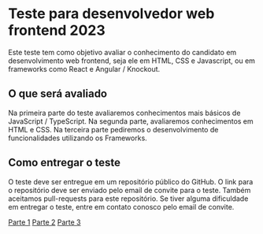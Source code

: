 # Teste para desenvolvedor web frontend 2023

Este teste tem como objetivo avaliar o conhecimento do candidato em desenvolvimento web frontend, seja ele em HTML, CSS e Javascript, ou em frameworks como React e Angular / Knockout.

## O que será avaliado

Na primeira parte do teste avaliaremos conhecimentos mais básicos de JavaScript / TypeScript. Na segunda parte, avaliaremos conhecimentos em HTML e CSS. Na terceira parte pediremos o desenvolvimento de funcionalidades utilizando os Frameworks.

## Como entregar o teste

O teste deve ser entregue em um repositório público do GitHub. O link para o repositório deve ser enviado pelo email de convite para o teste. Também aceitamos pull-requests para este repositório. Se tiver alguma dificuldade em entregar o teste, entre em contato conosco pelo email de convite.

[Parte 1](parte1.md)
[Parte 2](parte2.md)
[Parte 3](parte3.md)